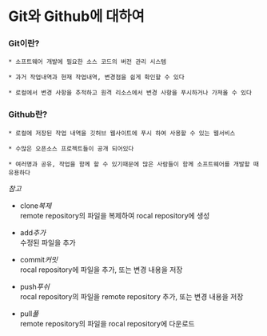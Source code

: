 # Git와 Github에 대하여

### Git이란?   
```
* 소프트웨어 개발에 필요한 소스 코드의 버전 관리 시스템   

* 과거 작업내역과 현재 작업내역, 변경점을 쉽게 확인할 수 있다

* 로컬에서 변경 사항을 추적하고 원격 리소스에서 변경 사항을 푸시하거나 가져올 수 있다     
```
### Github란? 
```
* 로컬에 저장된 작업 내역을 깃허브 웹사이트에 푸시 하여 사용할 수 있는 웹서비스   

* 수많은 오픈소스 프로젝트들이 공개 되어있다   

* 여러명과 공유, 작업을 함께 할 수 있기때문에 많은 사람들이 함께 소프트웨어를 개발할 때 유용하다    
```
*참고*   

* clone*복제*   
remote repository의 파일을 복제하여 rocal repository에 생성   

* add*추가*   
수정된 파일을 추가   

* commit*커밋*   
rocal repository에 파일을 추가, 또는 변경 내용을 저장   

* push*푸쉬*   
rocal repository의 파일을 remote repository 추가, 또는 변경 내용을 저장   

* pull*풀*   
remote repository의 파일을 rocal repository에 다운로드 

